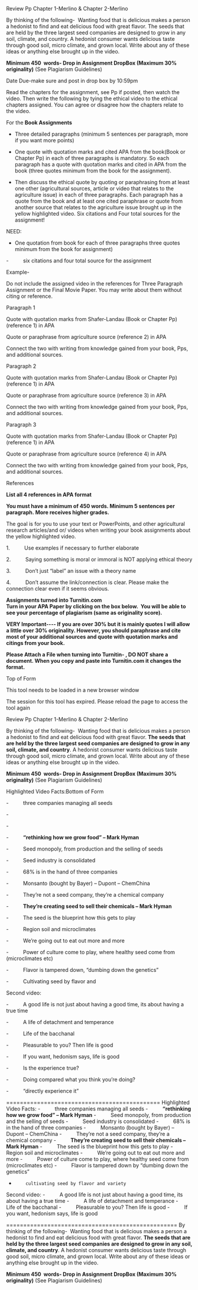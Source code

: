 Review Pp Chapter 1-Merlino & Chapter 2-Merlino

By thinking of the following-  Wanting food that is delicious makes a person a hedonist to find and eat delicious food with great flavor. The seeds that are held by the three largest seed companies are designed to grow in any soil, climate, and country. A hedonist consumer wants delicious taste through good soil, micro climate, and grown local. Write about any of these ideas or anything else brought up in the video.

**Minimum 450  words- Drop in Assignment DropBox (Maximum 30% originality)** (See Plagiarism Guidelines)

Date Due-make sure and post in drop box by 10:59pm

Read the chapters for the assignment, see Pp if posted, then watch the video. Then write the following by tying the ethical video to the ethical chapters assigned. You can agree or disagree how the chapters relate to the video.

For the **Book Assignments**

- Three detailed paragraphs (minimum 5 sentences per paragraph, more if you want more points)

- One quote with quotation marks and cited APA from the book(Book or Chapter Pp) in each of three paragraphs is mandatory. So each paragraph has a quote with quotation marks and cited in APA from the book (three quotes minimum from the book for the assignment). 

- Then discuss the ethical quote by quoting or paraphrasing from at least one other (agricultural sources, article or video that relates to the agriculture issue) in each of three paragraphs. Each paragraph has a quote from the book and at least one cited paraphrase or quote from another source that relates to the agriculture issue brought up in the yellow highlighted video. Six citations and Four total sources for the assignment!

NEED:  
- One quotation from book for each of three paragraphs three quotes minimum from the book for assignment)

-          six citations and four total source for the assignment

  

Example-

Do not include the assigned video in the references for Three Paragraph Assignment or the Final Movie Paper. You may write about them without citing or reference.

Paragraph 1

Quote with quotation marks from Shafer-Landau (Book or Chapter Pp) (reference 1) in APA

Quote or paraphrase from agriculture source (reference 2) in APA

Connect the two with writing from knowledge gained from your book, Pps, and additional sources.

Paragraph 2

Quote with quotation marks from Shafer-Landau (Book or Chapter Pp) (reference 1) in APA

Quote or paraphrase from agriculture source (reference 3) in APA

Connect the two with writing from knowledge gained from your book, Pps, and additional sources.

Paragraph 3

Quote with quotation marks from Shafer-Landau (Book or Chapter Pp) (reference 1) in APA

Quote or paraphrase from agriculture source (reference 4) in APA

Connect the two with writing from knowledge gained from your book, Pps, and additional sources.

References

**List all 4 references in APA format**

**You must have a minimum of 450 words. Minimum 5 sentences per paragraph. More receives higher grades.**

The goal is for you to use your text or PowerPoints, and other agricultural research articles/and or/ videos when writing your book assignments about the yellow highlighted video.

1.          Use examples if necessary to further elaborate

2.          Saying something is moral or immoral is NOT applying ethical theory

3.          Don’t just “label” an issue with a theory name

4.          Don’t assume the link/connection is clear. Please make the connection clear even if it seems obvious.

**Assignments turned into Turnitin.com  
Turn in your APA Paper by clicking on the box below.  You will be able to see your percentage of plagiarism (same as originality score).**

**VERY Important---- If you are over 30% but it is mainly quotes I will allow a little over 30% originality. However, you should paraphrase and cite most of your additional sources and quote with quotation marks and citings from your book.**

**Please Attach a File when turning into Turnitin- , DO NOT share a document. When you copy and paste into Turnitin.com it changes the format.**

Top of Form

This tool needs to be loaded in a new browser window

The session for this tool has expired. Please reload the page to access the tool again

  

Review Pp Chapter 1-Merlino & Chapter 2-Merlino

By thinking of the following-  Wanting food that is delicious makes a person a hedonist to find and eat delicious food with great flavor. **The seeds that are held by the three largest seed companies are designed to grow in any soil, climate, and country**. A hedonist consumer wants delicious taste through good soil, micro climate, and grown local. Write about any of these ideas or anything else brought up in the video.

**Minimum 450  words- Drop in Assignment DropBox (Maximum 30% originality)** (See Plagiarism Guidelines)

Highlighted Video Facts:Bottom of Form

-          three companies managing all seeds

- 

- 

-          **“rethinking how we grow food” – Mark Hyman**

-          Seed monopoly, from production and the selling of seeds

-          Seed industry is consolidated

-          68% is in the hand of three companies

-          Monsanto (bought by Bayer) – Dupont – ChemChina

-          They’re not a seed company, they’re a chemical company

-          **They’re creating seed to sell their chemicals – Mark Hyman**

-          The seed is the blueprint how this gets to play

-          Region soil and microclimates

-          We’re going out to eat out more and more

-          Power of culture come to play, where healthy seed come from (microclimates etc)

-          Flavor is tampered down, “dumbing down the genetics”

-          Cultivating seed by flavor and

Second video:

-          A good life is not just about having a good time, its about having a true time

-          A life of detachment and temperance

-          Life of the bacchanal

-          Pleasurable to you? Then life is good

-          If you want, hedonism says, life is good

-          Is the experience true?

-          Doing compared what you think you’re doing?

-          “directly experience it”



=============================================
Highlighted Video Facts:
-          three companies managing all seeds
-          **“rethinking how we grow food” – Mark Hyman**
-          Seed monopoly, from production and the selling of seeds
-          Seed industry is consolidated
-          68% is in the hand of three companies
-          Monsanto (bought by Bayer) – Dupont – ChemChina
-          They’re not a seed company, they’re a chemical company
-          **They’re creating seed to sell their chemicals – Mark Hyman**
-          The seed is the blueprint how this gets to play
-          Region soil and microclimates
-          We’re going out to eat out more and more
-          Power of culture come to play, where healthy seed come from (microclimates etc)
-          Flavor is tampered down by “dumbing down the genetics”
-         cultivating seed by flavor and variety

Second video:
-          A good life is not just about having a good time, its about having a true time
-          A life of detachment and temperance
-          Life of the bacchanal
-          Pleasurable to you? Then life is good
-          If you want, hedonism says, life is good

==================================================
By thinking of the following-  Wanting food that is delicious makes a person a hedonist to find and eat delicious food with great flavor. **The seeds that are held by the three largest seed companies are designed to grow in any soil, climate, and country**. A hedonist consumer wants delicious taste through good soil, micro climate, and grown local. Write about any of these ideas or anything else brought up in the video.

**Minimum 450  words- Drop in Assignment DropBox (Maximum 30% originality)** (See Plagiarism Guidelines)
